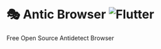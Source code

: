 # 🎭 Antic Browser ![Flutter](https://img.shields.io/badge/Flutter-%2302569B.svg?style=for-the-badge&logo=Flutter&logoColor=white)
Free Open Source Antidetect Browser
